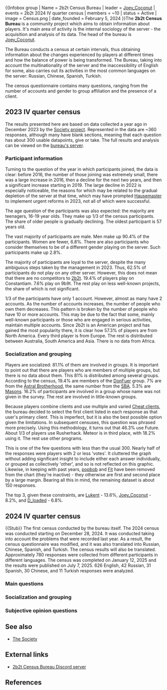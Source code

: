 {{Infobox group
| Name = 2b2t Census Bureau
| leader = [Joey_Coconut](https://2b2t.miraheze.org/wiki/Joey_Coconut)
| events = 2b2t 2024 IV quarter census
| members = ~10
| status = Active
| image = Census.png
| date_founded = February 5, 2024
}}The **2b2t Census Bureau** is a community project which aims to obtain information about players. It's main area of ​​activity is the internal sociology of the server - the acquisition and analysis of its data. The head of the bureau is [Joey_Coconut](https://2b2t.miraheze.org/wiki/Joey_Coconut).

The Bureau conducts a census at certain intervals, thus obtaining information about the changes experienced by players at different times and how the balance of power is being transformed. The Bureau, taking into account the multinationality of the server and the inaccessibility of English for some, also carries out its activities in the most common languages ​​on the server: Russian, Chinese, Spanish, Turkish.

The census questionnaire contains many questions, ranging from the number of accounts and gender to group affiliation and the presence of a client.

## 2023 IV quarter census
The results presented here are based on data collected a year ago in December 2023 by the [Society project](https://2b2t.miraheze.org/wiki/The_Society). Represented in the data are ~360 responses, although many have blank sections, meaning that each question has about 300 usable datapoints, give or take. The full results and analysis can be viewed on the [bureau's server](https://discord.gg/2BXRNtuSGE).

### Participant information
Turning to the question of the year in which participants joined, the data is clear: before 2016, the number of those joining was extremely small, there was a large increase in 2016, then a decline for the next two years, and then a significant increase starting in 2019. The large decline in 2022 is especially noticeable, the reasons for which may be related to the gradual depletion of the server at that time, which may have prompted [Hausemaster](https://2b2t.miraheze.org/wiki/Hausemaster) to implement urgent reforms in 2023, not all of which were successful.

The age question of the participants was also expected: the majority are teenagers, 16-19 year olds. They make up 1/3 of the census participants. The share of older people is gradually declining․ The oldest participant is 57 years old.

The vast majority of participants are male. Men make up 90.4% of the participants. Women are fewer, 6.8%. There are also participants who consider themselves to be of a different gender playing on the server. Such participants make up 2.8%.

The majority of participants are loyal to the server, despite the many ambiguous steps taken by the management in 2023. Thus, 62.5% of participants do not play on any other server. However, this does not mean that there are no competitors to [2b2t](https://2b2t.miraheze.org/wiki/2b2t). 19.4% of players play on Constantiam. 7.6% play on 9b9t. The rest play on less well-known projects, the share of which is not significant.

1/3 of the participants have only 1 account. However, almost as many have 2 accounts. As the number of accounts increases, the number of people who own them decreases. This pattern is broken by the number of people who have 10 or more accounts. This may be due to the fact that some, mainly well-known participants or those who are engaged in serious activities, maintain multiple accounts. Since 2b2t is an American project and has gained the most popularity there, it is clear how 57.3% of players are from North America. Every third player is from Europe. The rest is distributed between Australia, South America and Asia. There is no data from Africa.

### Socialization and grouping
Players are socialized: 81.1% of them are involved in groups. It is important to point out that there are players who are members of multiple groups, but there is no data about them. This 81% is distributed among several groups. According to the census, 19.4% are members of the [DonFuer](https://2b2t.miraheze.org/wiki/DonFuer) group. 7% are from the [Astral Brotherhood](https://2b2t.miraheze.org/wiki/Astral_Brotherhood), the same number from the [SBA](https://2b2t.miraheze.org/wiki/Spawn_Builders_Association). 5.3% are [Masons](https://2b2t.miraheze.org/wiki/SpawnMasons). 16.2% of participants are involved in a group whose name was not given in the survey. The rest are involved in little-known groups.

Because players combine clients and use multiple and varied [Cheat clients](https://2b2t.miraheze.org/wiki/Cheat_Clients), the bureau decided to select the first client listed in each response as that user's primary client. This is imperfect, but it is also the best possible option given the limitations. In subsequent censuses, this question was phrased more precisely. Using this methodology, it turns out that 46.3% use Future. About 1/3 of players use Rusherhack. Meteor is in third place, with 18.2% using it. The rest use other programs.

This is one of the few questions with less than the usual 300. Nearly half of the responses were players with 2 or less 'votes'. It cluttered the graph without adding significant insight to include either each answer individually, or grouped as collectively 'other', and so is not reflected on this graphic. Likewise, in keeping with past years, [popbob](https://2b2t.miraheze.org/wiki/popbob) and [Fit](https://2b2t.miraheze.org/wiki/Fit) have been removed from the chart (they're inactive) - they otherwise are first and second place by a large margin. Bearing all this in mind, the remaining dataset is about 150 responses.

The top 3, given these constraints, are [Lukent](https://2b2t.miraheze.org/wiki/Lukent) - 13.6%, [Joey_Coconut](https://2b2t.miraheze.org/wiki/Joey_Coconut) - 8.2%, and [D_loaded](https://2b2t.miraheze.org/wiki/D_loaded) - 6.8%.

## 2024 IV quarter census
{{Stub}}
The first census conducted by the bureau itself. The 2024 census was conducted starting on December 28, 2024. It was conducted taking into account the problems that were recorded last year. As a result, the census questionnaire was modified, and it was also translated into Russian, Chinese, Spanish, and Turkish. The census results will also be translated. Approximately 780 responses were collected from different participants in different languages. The census was completed on January 12, 2025 and the results were published on July 7, 2025. 626 English, 42 Russian, 31 Spanish, 30 Chinese, and 11 Turkish responses were analyzed.

### Main questions
### Socialization and grouping
### Subjective opinion questions
## See also
* [The Society](https://2b2t.miraheze.org/wiki/The_Society)

## External links
* [2b2t Census Bureau Discord server](https://discord.gg/2BXRNtuSGE)

## References